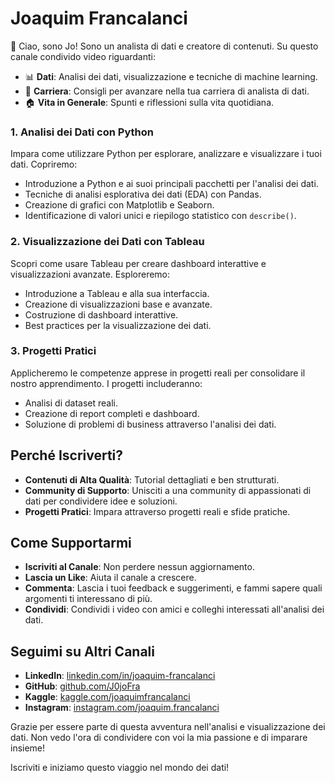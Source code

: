 # Joaquim Francalanci

👋 Ciao, sono Jo! Sono un analista di dati e creatore di contenuti. Su questo canale condivido video riguardanti:

- 📊 **Dati**: Analisi dei dati, visualizzazione e tecniche di machine learning.
- 🏢 **Carriera**: Consigli per avanzare nella tua carriera di analista di dati.
- 🏠 **Vita in Generale**: Spunti e riflessioni sulla vita quotidiana.

### 1. Analisi dei Dati con Python
Impara come utilizzare Python per esplorare, analizzare e visualizzare i tuoi dati. Copriremo:
- Introduzione a Python e ai suoi principali pacchetti per l'analisi dei dati.
- Tecniche di analisi esplorativa dei dati (EDA) con Pandas.
- Creazione di grafici con Matplotlib e Seaborn.
- Identificazione di valori unici e riepilogo statistico con `describe()`.

### 2. Visualizzazione dei Dati con Tableau
Scopri come usare Tableau per creare dashboard interattive e visualizzazioni avanzate. Esploreremo:
- Introduzione a Tableau e alla sua interfaccia.
- Creazione di visualizzazioni base e avanzate.
- Costruzione di dashboard interattive.
- Best practices per la visualizzazione dei dati.

### 3. Progetti Pratici
Applicheremo le competenze apprese in progetti reali per consolidare il nostro apprendimento. I progetti includeranno:
- Analisi di dataset reali.
- Creazione di report completi e dashboard.
- Soluzione di problemi di business attraverso l'analisi dei dati.

## Perché Iscriverti?

- **Contenuti di Alta Qualità**: Tutorial dettagliati e ben strutturati.
- **Community di Supporto**: Unisciti a una community di appassionati di dati per condividere idee e soluzioni.
- **Progetti Pratici**: Impara attraverso progetti reali e sfide pratiche.

## Come Supportarmi

- **Iscriviti al Canale**: Non perdere nessun aggiornamento.
- **Lascia un Like**: Aiuta il canale a crescere.
- **Commenta**: Lascia i tuoi feedback e suggerimenti, e fammi sapere quali argomenti ti interessano di più.
- **Condividi**: Condividi i video con amici e colleghi interessati all'analisi dei dati.

## Seguimi su Altri Canali

- **LinkedIn**: [linkedin.com/in/joaquim-francalanci](https://www.linkedin.com/in/joaquim-francalanci)
- **GitHub**: [github.com/J0joFra](https://github.com/J0joFra)
- **Kaggle**: [kaggle.com/joaquimfrancalanci](https://www.kaggle.com/joaquimfrancalanci)
- **Instagram**: [instagram.com/joaquim.francalanci](https://www.instagram.com/joaquim.francalanci)

Grazie per essere parte di questa avventura nell'analisi e visualizzazione dei dati. Non vedo l'ora di condividere con voi la mia passione e di imparare insieme!

Iscriviti e iniziamo questo viaggio nel mondo dei dati!
